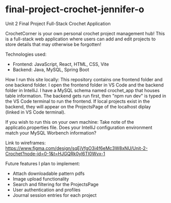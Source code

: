 # final-project-crochet-jennifer-o
Unit 2 Final Project Full-Stack Crochet Application

CrochetCorner is your own personal crochet project management hub! This is a full-stack web application where users can add and edit projects to store details that may otherwise be forgotten!

Technologies used:
* Frontend: JavaScript, React, HTML, CSS, Vite
* Backend: Java, MySQL, Spring Boot

How I run this site locally:
This repository contains one frontend folder and one backend folder. I open the frontend folder in VS Code and the backend folder in IntelliJ.
I have a MySQL schema named crochet_app that houses table information. The backend gets run first, then "npm run dev" is typed in the VS Code terminal to run the frontend. If local projects exist in the backend, they will appear on the ProjectsPage of the localhost diplay (linked in VS Code terminal). 

If you wish to run this on your own machine:
Take note of the applicatio.properties file. Does your IntelliJ configuration environment match your MySQL Worbench information?

Link to wireframes: https://www.figma.com/design/sqEjVfgO3i4f6eMc3W8xNU/Unit-2-Crochet?node-id=0-1&t=HJGQRk0yl6TI0Wvx-1 

Future features I plan to implement:
* Attach downloadable pattern pdfs
* Image upload functionality
* Search and filtering for the ProjectsPage
* User authentication and profiles
* Journal session entries for each project
